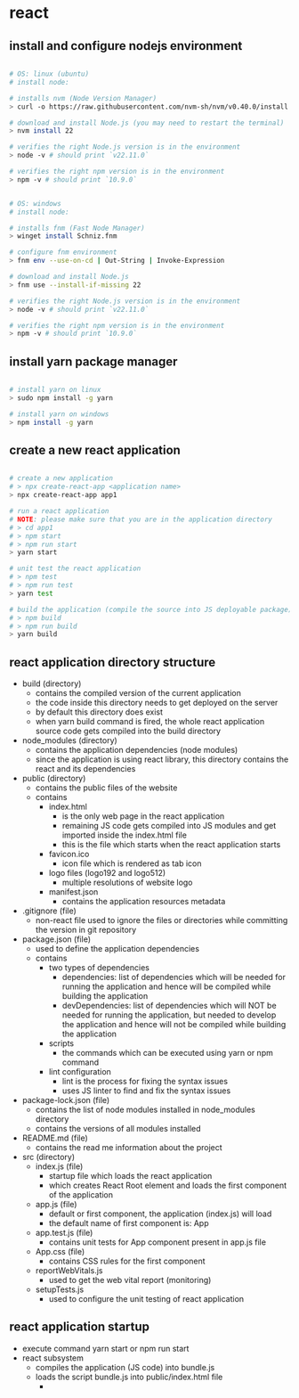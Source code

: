 # react

## install and configure nodejs environment

```bash

# OS: linux (ubuntu)
# install node:

# installs nvm (Node Version Manager)
> curl -o https://raw.githubusercontent.com/nvm-sh/nvm/v0.40.0/install.sh | bash

# download and install Node.js (you may need to restart the terminal)
> nvm install 22

# verifies the right Node.js version is in the environment
> node -v # should print `v22.11.0`

# verifies the right npm version is in the environment
> npm -v # should print `10.9.0`


# OS: windows
# install node:

# installs fnm (Fast Node Manager)
> winget install Schniz.fnm

# configure fnm environment
> fnm env --use-on-cd | Out-String | Invoke-Expression

# download and install Node.js
> fnm use --install-if-missing 22

# verifies the right Node.js version is in the environment
> node -v # should print `v22.11.0`

# verifies the right npm version is in the environment
> npm -v # should print `10.9.0`

```

## install yarn package manager

```bash

# install yarn on linux
> sudo npm install -g yarn

# install yarn on windows
> npm install -g yarn

```

## create a new react application

```bash

# create a new application
# > npx create-react-app <application name>
> npx create-react-app app1

# run a react application
# NOTE: please make sure that you are in the application directory
# > cd app1
# > npm start
# > npm run start
> yarn start

# unit test the react application
# > npm test
# > npm run test
> yarn test

# build the application (compile the source into JS deployable package)
# > npm build
# > npm run build
> yarn build

```

## react application directory structure

- build (directory)
  - contains the compiled version of the current application
  - the code inside this directory needs to get deployed on the server
  - by default this directory does exist
  - when yarn build command is fired, the whole react application source code gets compiled into the build directory
- node_modules (directory)
  - contains the application dependencies (node modules)
  - since the application is using react library, this directory contains the react and its dependencies
- public (directory)
  - contains the public files of the website
  - contains
    - index.html
      - is the only web page in the react application
      - remaining JS code gets compiled into JS modules and get imported inside the index.html file
      - this is the file which starts when the react application starts
    - favicon.ico
      - icon file which is rendered as tab icon
    - logo files (logo192 and logo512)
      - multiple resolutions of website logo
    - manifest.json
      - contains the application resources metadata
- .gitignore (file)
  - non-react file used to ignore the files or directories while committing the version in git repository
- package.json (file)
  - used to define the application dependencies
  - contains
    - two types of dependencies
      - dependencies: list of dependencies which will be needed for running the application and hence will be compiled while building the application
      - devDependencies: list of dependencies which will NOT be needed for running the application, but needed to develop the application and hence will not be compiled while building the application
    - scripts
      - the commands which can be executed using yarn or npm command
    - lint configuration
      - lint is the process for fixing the syntax issues
      - uses JS linter to find and fix the syntax issues
- package-lock.json (file)
  - contains the list of node modules installed in node_modules directory
  - contains the versions of all modules installed
- README.md (file)
  - contains the read me information about the project
- src (directory)
  - index.js (file)
    - startup file which loads the react application
    - which creates React Root element and loads the first component of the application
  - app.js (file)
    - default or first component, the application (index.js) will load
    - the default name of first component is: App
  - app.test.js (file)
    - contains unit tests for App component present in app.js file
  - App.css (file)
    - contains CSS rules for the first component
  - reportWebVitals.js
    - used to get the web vital report (monitoring)
  - setupTests.js
    - used to configure the unit testing of react application

## react application startup

- execute command yarn start or npm run start
- react subsystem
  - compiles the application (JS code) into bundle.js
  - loads the script bundle.js into public/index.html file
    - <script src="/static/bundle.js">
  - loads the contents of index.css into public/index.html file
    - <style>contents of index.css</style>
  - starts a lite server instance on port 3000
  - loads the updated index.html inside the lite server
  - starts executing the code in index.html
  - which
    - finds an element with id as root and creates it as react root
    - the react root element is used to load the whole react application (component by component)
    - loads the first component named App inside the react root
    - the component App is a functional component which renders default UI
    - finally the UI starts appearing on the web browser

```javascript
// this line will create a DOM for react with the (div) element whose id is root
// this root element or DOM is used to manipulate the react component(s)
const root = ReactDOM.createRoot(document.getElementById('root'))

// this line will create html h1 tag object
const h1 = React.createElement(
  'h1', // tag to be created
  { className: 'h1' }, // properties
  'This is my h1 element' // contentsx
)

// this line will render the h1 tag created earlier in browser
root.render(h1)
```

## component

- react component is a function or class which has
  - code to render UI
  - code to handle the logic (UI elements)
- used as reusable entity
- react website is a collection of reusable components
- component can be as small as a single item or as big as a whole page
- a bigger component (like a page) can be created by combing smaller components
- types

  - class component
  - functional component

    - a component created using a function
    - a function which returns GUI design using jsx syntax

    ```javascript
    function App() {
      return <div> Welcome to first component </div>
    }
    ```
